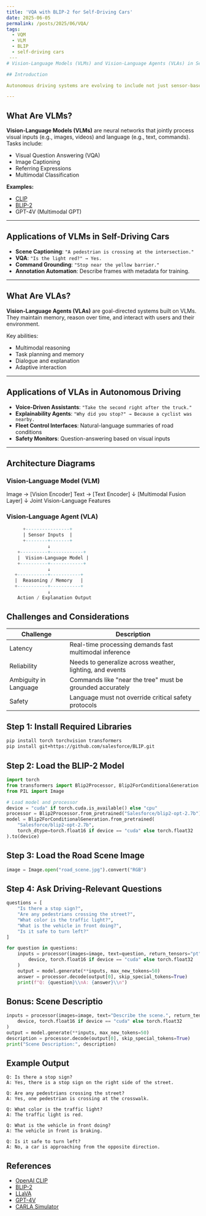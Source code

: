 ```yaml
---
title: 'VQA with BLIP-2 for Self-Driving Cars'
date: 2025-06-05
permalink: /posts/2025/06/VQA/
tags:
  - VQM
  - VLM
  - BLIP
  - self-driving cars
 ---
# Vision-Language Models (VLMs) and Vision-Language Agents (VLAs) in Self-Driving Cars

## Introduction

Autonomous driving systems are evolving to include not just sensor-based perception but also reasoning and interaction. Recent advancements in AI have introduced **Vision-Language Models (VLMs)** and **Vision-Language Agents (VLAs)** capable of interpreting scenes, answering questions, and making explainable decisions.

---
```


## What Are VLMs?

**Vision-Language Models (VLMs)** are neural networks that jointly process visual inputs (e.g., images, videos) and language (e.g., text, commands). Tasks include:

- Visual Question Answering (VQA)
- Image Captioning
- Referring Expressions
- Multimodal Classification

**Examples:**
- [CLIP](https://github.com/openai/CLIP)
- [BLIP-2](https://github.com/salesforce/BLIP)
- GPT-4V (Multimodal GPT)

---

## Applications of VLMs in Self-Driving Cars

- **Scene Captioning**: `"A pedestrian is crossing at the intersection."`
- **VQA**: `"Is the light red?" → Yes.`
- **Command Grounding**: `"Stop near the yellow barrier."`
- **Annotation Automation**: Describe frames with metadata for training.

---

## What Are VLAs?

**Vision-Language Agents (VLAs)** are goal-directed systems built on VLMs. They maintain memory, reason over time, and interact with users and their environment.

Key abilities:
- Multimodal reasoning
- Task planning and memory
- Dialogue and explanation
- Adaptive interaction

---

## Applications of VLAs in Autonomous Driving

- **Voice-Driven Assistants**: `"Take the second right after the truck."`
- **Explainability Agents**: `"Why did you stop?" → Because a cyclist was nearby.`
- **Fleet Control Interfaces**: Natural-language summaries of road conditions
- **Safety Monitors**: Question-answering based on visual inputs

---

##  Architecture Diagrams

### Vision-Language Model (VLM)

Image → [Vision Encoder]
Text → [Text Encoder]
↓
[Multimodal Fusion Layer]
↓
Joint Vision-Language Features


### Vision-Language Agent (VLA)
```sql
      +----------------+
      | Sensor Inputs  |
      +--------+-------+
               ↓
    +----------+------------+
    |  Vision-Language Model |
    +----------+------------+
               ↓
   +-----------+-----------+
   |  Reasoning / Memory   |
   +-----------+-----------+
               ↓
    Action / Explanation Output
```
## Challenges and Considerations


| Challenge             | Description                                               |
|----------------------|-----------------------------------------------------------|
| Latency              | Real-time processing demands fast multimodal inference    |
| Reliability          | Needs to generalize across weather, lighting, and events  |
| Ambiguity in Language| Commands like "near the tree" must be grounded accurately |
| Safety               | Language must not override critical safety protocols      |


## Step 1: Install Required Libraries

```bash
pip install torch torchvision transformers
pip install git+https://github.com/salesforce/BLIP.git
```
## Step 2: Load the BLIP-2 Model
```python
import torch
from transformers import Blip2Processor, Blip2ForConditionalGeneration
from PIL import Image

# Load model and processor
device = "cuda" if torch.cuda.is_available() else "cpu"
processor = Blip2Processor.from_pretrained("Salesforce/blip2-opt-2.7b")
model = Blip2ForConditionalGeneration.from_pretrained(
    "Salesforce/blip2-opt-2.7b",
    torch_dtype=torch.float16 if device == "cuda" else torch.float32
).to(device)
```
## Step 3: Load the Road Scene Image
```python
image = Image.open("road_scene.jpg").convert("RGB")
```
## Step 4: Ask Driving-Relevant Questions
```python
questions = [
    "Is there a stop sign?",
    "Are any pedestrians crossing the street?",
    "What color is the traffic light?",
    "What is the vehicle in front doing?",
    "Is it safe to turn left?"
]

for question in questions:
    inputs = processor(images=image, text=question, return_tensors="pt").to(
        device, torch.float16 if device == "cuda" else torch.float32
    )
    output = model.generate(**inputs, max_new_tokens=50)
    answer = processor.decode(output[0], skip_special_tokens=True)
    print(f"Q: {question}\\nA: {answer}\\n")
```
## Bonus: Scene Descriptio
```python
inputs = processor(images=image, text="Describe the scene.", return_tensors="pt").to(
    device, torch.float16 if device == "cuda" else torch.float32
)
output = model.generate(**inputs, max_new_tokens=50)
description = processor.decode(output[0], skip_special_tokens=True)
print("Scene Description:", description)
```
## Example Output
```vbnet
Q: Is there a stop sign?
A: Yes, there is a stop sign on the right side of the street.

Q: Are any pedestrians crossing the street?
A: Yes, one pedestrian is crossing at the crosswalk.

Q: What color is the traffic light?
A: The traffic light is red.

Q: What is the vehicle in front doing?
A: The vehicle in front is braking.

Q: Is it safe to turn left?
A: No, a car is approaching from the opposite direction.

```
## References

- [OpenAI CLIP](https://github.com/openai/CLIP)
- [BLIP-2](https://github.com/salesforce/BLIP)
- [LLaVA](https://github.com/haotian-liu/LLaVA)
- [GPT-4V](https://openai.com/gpt-4)
- [CARLA Simulator](http://carla.org/)
